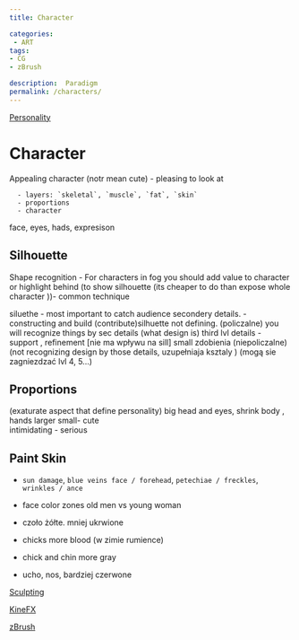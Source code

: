 ```yaml
---
title: Character

categories:
 - ART
tags:
- CG
- zBrush

description:  Paradigm
permalink: /characters/
---
```




[Personality](/personality/)


# Character

Appealing character (notr mean cute) - pleasing to look at


      - layers: `skeletal`, `muscle`, `fat`, `skin`  
      - proportions  
      - character  

   face, eyes, hads,
expresison





## Silhouette
Shape recognition -
For characters in fog you should add value to character or highlight behind (to show silhouette  (its cheaper to do than expose whole character ))- common technique

siluethe - most important to catch audience
secondery details. - constructing and build (contribute)silhuette not defining. (policzalne) you will recognize things by sec details (what design is)
third lvl details - support , refinement [nie ma  wpływu na sill] small zdobienia  (niepoliczalne) (not recognizing design by those details, uzupełniaja ksztaly )
(mogą sie zagniezdzać lvl 4, 5...)

##  Proportions
(exaturate aspect that define personality)
big head and eyes, shrink body , hands larger
small- cute  
intimidating - serious   






## Paint Skin
   - `sun damage`, `blue veins face / forehead`, `petechiae / freckles`, `wrinkles / ance`  

- face color zones
old men vs young woman
- czoło żółte. mniej ukrwione
- chicks more blood (w zimie rumience)
- chick and chin more gray
- ucho, nos,  bardziej czerwone

[Sculpting](/sculpting/)  


[KineFX](/kinefx/)

[zBrush]( /zbrush/)  
